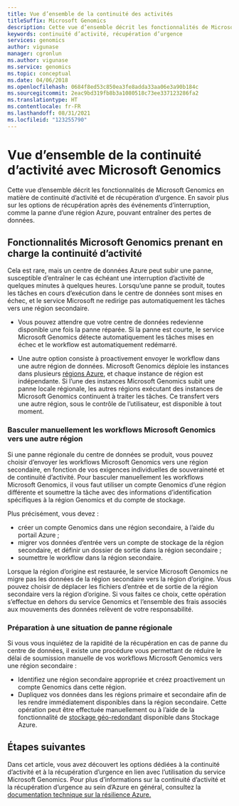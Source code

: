 ```yaml
---
title: Vue d’ensemble de la continuité des activités
titleSuffix: Microsoft Genomics
description: Cette vue d’ensemble décrit les fonctionnalités de Microsoft Genomics en matière de continuité d’activité et de récupération d’urgence.
keywords: continuité d’activité, récupération d’urgence
services: genomics
author: vigunase
manager: cgronlun
ms.author: vigunase
ms.service: genomics
ms.topic: conceptual
ms.date: 04/06/2018
ms.openlocfilehash: 0684f8ed53c850ea3fe8adda33aa06e3a90b184c
ms.sourcegitcommit: 2eac9bd319fb8b3a1080518c73ee337123286fa2
ms.translationtype: HT
ms.contentlocale: fr-FR
ms.lasthandoff: 08/31/2021
ms.locfileid: "123255790"
---
```

# <a name="overview-of-business-continuity-with-microsoft-genomics"></a>Vue d’ensemble de la continuité d’activité avec Microsoft Genomics
Cette vue d’ensemble décrit les fonctionnalités de Microsoft Genomics en matière de continuité d’activité et de récupération d’urgence. En savoir plus sur les options de récupération après des événements d’interruption, comme la panne d’une région Azure, pouvant entraîner des pertes de données. 


## <a name="microsoft-genomics-features-that-support-business-continuity"></a>Fonctionnalités Microsoft Genomics prenant en charge la continuité d’activité 
Cela est rare, mais un centre de données Azure peut subir une panne, susceptible d’entraîner le cas échéant une interruption d’activité de quelques minutes à quelques heures. Lorsqu’une panne se produit, toutes les tâches en cours d’exécution dans le centre de données sont mises en échec, et le service Microsoft ne redirige pas automatiquement les tâches vers une région secondaire. 

* Vous pouvez attendre que votre centre de données redevienne disponible une fois la panne réparée. Si la panne est courte, le service Microsoft Genomics détecte automatiquement les tâches mises en échec et le workflow est automatiquement redémarré.

* Une autre option consiste à proactivement envoyer le workflow dans une autre région de données. Microsoft Genomics déploie les instances dans plusieurs [régions Azure](https://azure.microsoft.com/regions/services/), et chaque instance de région est indépendante. Si l’une des instances Microsoft Genomics subit une panne locale régionale, les autres régions exécutant des instances de Microsoft Genomics continuent à traiter les tâches. Ce transfert vers une autre région, sous le contrôle de l’utilisateur, est disponible à tout moment.


### <a name="manually-failover-microsoft-genomics-workflows-to-another-region"></a>Basculer manuellement les workflows Microsoft Genomics vers une autre région
Si une panne régionale du centre de données se produit, vous pouvez choisir d’envoyer les workflows Microsoft Genomics vers une région secondaire, en fonction de vos exigences individuelles de souveraineté et de continuité d’activité. Pour basculer manuellement les workflows Microsoft Genomics, il vous faut utiliser un compte Genomics d’une région différente et soumettre la tâche avec des informations d’identification spécifiques à la région Genomics et du compte de stockage.

Plus précisément, vous devez :
* créer un compte Genomics dans une région secondaire, à l’aide du portail Azure ; 
* migrer vos données d’entrée vers un compte de stockage de la région secondaire, et définir un dossier de sortie dans la région secondaire ;
* soumettre le workflow dans la région secondaire.

Lorsque la région d’origine est restaurée, le service Microsoft Genomics ne migre pas les données de la région secondaire vers la région d’origine. Vous pouvez choisir de déplacer les fichiers d’entrée et de sortie de la région secondaire vers la région d’origine.  Si vous faites ce choix, cette opération s’effectue en dehors du service Genomics et l’ensemble des frais associés aux mouvements des données relèvent de votre responsabilité. 

### <a name="preparing-for-a-possible-region-specific-outage"></a>Préparation à une situation de panne régionale
Si vous vous inquiétez de la rapidité de la récupération en cas de panne du centre de données, il existe une procédure vous permettant de réduire le délai de soumission manuelle de vos workflows Microsoft Genomics vers une région secondaire :

* Identifiez une région secondaire appropriée et créez proactivement un compte Genomics dans cette région.
* Dupliquez vos données dans les régions primaire et secondaire afin de les rendre immédiatement disponibles dans la région secondaire. Cette opération peut être effectuée manuellement ou à l’aide de la fonctionnalité de [stockage géo-redondant](../storage/common/storage-redundancy.md) disponible dans Stockage Azure. 

## <a name="next-steps"></a>Étapes suivantes
Dans cet article, vous avez découvert les options dédiées à la continuité d’activité et à la récupération d’urgence en lien avec l’utilisation du service Microsoft Genomics. Pour plus d’informations sur la continuité d’activité et la récupération d’urgence au sein d’Azure en général, consultez la [documentation technique sur la résilience Azure.](/azure/architecture/resiliency/recovery-loss-azure-region)
